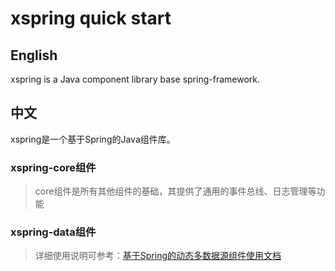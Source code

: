 # xspring quick start
## English
xspring is a Java component library base spring-framework.


## 中文
xspring是一个基于Spring的Java组件库。

### xspring-core组件
> core组件是所有其他组件的基础，其提供了通用的事件总线、日志管理等功能

### xspring-data组件
> 详细使用说明可参考：[基于Spring的动态多数据源组件使用文档](http://cloudnoter.com/2017/09/11/%E5%9F%BA%E4%BA%8ESpring%E7%9A%84%E5%8A%A8%E6%80%81%E5%A4%9A%E6%95%B0%E6%8D%AE%E6%BA%90%E7%BB%84%E4%BB%B6%E4%BD%BF%E7%94%A8%E6%96%87%E6%A1%A3/)

